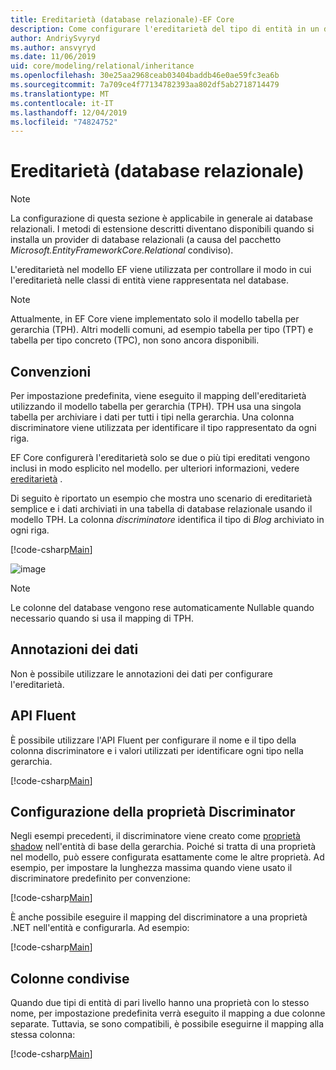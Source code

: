 ```yaml
---
title: Ereditarietà (database relazionale)-EF Core
description: Come configurare l'ereditarietà del tipo di entità in un database relazionale tramite Entity Framework Core
author: AndriySvyryd
ms.author: ansvyryd
ms.date: 11/06/2019
uid: core/modeling/relational/inheritance
ms.openlocfilehash: 30e25aa2968ceab03404baddb46e0ae59fc3ea6b
ms.sourcegitcommit: 7a709ce4f77134782393aa802df5ab2718714479
ms.translationtype: MT
ms.contentlocale: it-IT
ms.lasthandoff: 12/04/2019
ms.locfileid: "74824752"
---
```

# <a name="inheritance-relational-database"></a>Ereditarietà (database relazionale)

> [!NOTE]  
> La configurazione di questa sezione è applicabile in generale ai database relazionali. I metodi di estensione descritti diventano disponibili quando si installa un provider di database relazionali (a causa del pacchetto *Microsoft.EntityFrameworkCore.Relational* condiviso).

L'ereditarietà nel modello EF viene utilizzata per controllare il modo in cui l'ereditarietà nelle classi di entità viene rappresentata nel database.

> [!NOTE]  
> Attualmente, in EF Core viene implementato solo il modello tabella per gerarchia (TPH). Altri modelli comuni, ad esempio tabella per tipo (TPT) e tabella per tipo concreto (TPC), non sono ancora disponibili.

## <a name="conventions"></a>Convenzioni

Per impostazione predefinita, viene eseguito il mapping dell'ereditarietà utilizzando il modello tabella per gerarchia (TPH). TPH usa una singola tabella per archiviare i dati per tutti i tipi nella gerarchia. Una colonna discriminatore viene utilizzata per identificare il tipo rappresentato da ogni riga.

EF Core configurerà l'ereditarietà solo se due o più tipi ereditati vengono inclusi in modo esplicito nel modello. per ulteriori informazioni, vedere [ereditarietà](../inheritance.md) .

Di seguito è riportato un esempio che mostra uno scenario di ereditarietà semplice e i dati archiviati in una tabella di database relazionale usando il modello TPH. La colonna *discriminatore* identifica il tipo di *Blog* archiviato in ogni riga.

[!code-csharp[Main](../../../../samples/core/Modeling/Conventions/InheritanceDbSets.cs#Model)]

![image](_static/inheritance-tph-data.png)

>[!NOTE]
> Le colonne del database vengono rese automaticamente Nullable quando necessario quando si usa il mapping di TPH.

## <a name="data-annotations"></a>Annotazioni dei dati

Non è possibile utilizzare le annotazioni dei dati per configurare l'ereditarietà.

## <a name="fluent-api"></a>API Fluent

È possibile utilizzare l'API Fluent per configurare il nome e il tipo della colonna discriminatore e i valori utilizzati per identificare ogni tipo nella gerarchia.

[!code-csharp[Main](../../../../samples/core/Modeling/FluentAPI/InheritanceTPHDiscriminator.cs#Inheritance)]

## <a name="configuring-the-discriminator-property"></a>Configurazione della proprietà Discriminator

Negli esempi precedenti, il discriminatore viene creato come [proprietà shadow](xref:core/modeling/shadow-properties) nell'entità di base della gerarchia. Poiché si tratta di una proprietà nel modello, può essere configurata esattamente come le altre proprietà. Ad esempio, per impostare la lunghezza massima quando viene usato il discriminatore predefinito per convenzione:

[!code-csharp[Main](../../../../samples/core/Modeling/FluentAPI/DefaultDiscriminator.cs#DiscriminatorConfiguration)]

È anche possibile eseguire il mapping del discriminatore a una proprietà .NET nell'entità e configurarla. Ad esempio:

[!code-csharp[Main](../../../../samples/core/Modeling/FluentAPI/NonShadowDiscriminator.cs#NonShadowDiscriminator)]

## <a name="shared-columns"></a>Colonne condivise

Quando due tipi di entità di pari livello hanno una proprietà con lo stesso nome, per impostazione predefinita verrà eseguito il mapping a due colonne separate. Tuttavia, se sono compatibili, è possibile eseguirne il mapping alla stessa colonna:

[!code-csharp[Main](../../../../samples/core/Modeling/FluentAPI/SharedTPHColumns.cs#SharedTPHColumns)]
